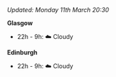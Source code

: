 *Updated: Monday 11th March 20:30*

**Glasgow**

* 22h - 9h: :cloud: Cloudy

**Edinburgh**

* 22h - 9h: :cloud: Cloudy
